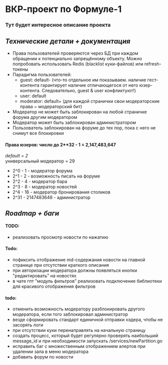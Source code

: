 # ВКР-проект по Формуле-1
### Тут будет интересное описание проекта

## _Технические детали + документация_
- Права пользователей проверяются через БД при каждом обращении к потенциально запрещённому объекту. Можно попробовать использовать Redis (blacklist куки-файлов) или refresh-токены
- Парадигма пользователей: 
  - guest: default- (что-то отдельное им показываем. наличие гест-контента гарантирует наличие отличающегося от него юзер-контента. Следовательно, guest & user конфликтуют!)
  - user: default
  - moderator: default+ (для каждой странички свои модераторские права ~ модераторский бит)
- Модератор не может быть заблокирован на любой страничке форума другим модератором
- Модератор может быть заблокирован администратором
- Пользователь заблокирован на форуме до тех пор, пока с него не снимут все блокировки
#### Права юзеров: число до 2**32 - 1 = 2,147,483,647
_default = 2_  
универсальный модератор = 29
- 2^0 - 1 - модератор форума
- 2^1 - 2 - возможность писать на форуме
- 2^2 - 4 - модератор бара
- 2^3 - 8 - модератор новостей
- 2^4 - 16 - модератор бронирования столиков
- 2^31 - 2147483648 - администратор

## _Roadmap + баги_
  
#### TODO: 
- реализовать просмотр новости по нажатию
#### Todo:
- пофиксить отображение md-содержания новости на главной странице при отсутствии краткого описания
- при авторизации модератора должны появляться кнопки "редактировать" на новостях
- в чате гпт "модуль фильтров" реализовать подключение библиотеки для красивого отображения фильтров
#### todo:
- отменить возможность модератору разблокировать другого модератора, если того заблокировал администратор
- везде сформировать стандарт единичной отправки хэдера, чтобы не засорять логи
- при отсутствии куки перенаправлять на начальную страницу
- создать процесс, который будет регулярно проверять наибольший message_id и при необходимости запускать /services/newPartition.go
- исправить баг с множественным отображением алертов при удалении зала в меню модератора
- добавить форум по новости
